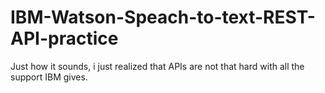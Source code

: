 # IBM-Watson-Speach-to-text-REST-API-practice

Just how it sounds, i just realized that APIs are not that hard with all the support IBM gives.
